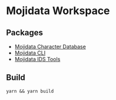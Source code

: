 # Mojidata Workspace

## Packages

- [Mojidata Character Database](packages/mojidata)
- [Mojidata CLI](packages/mojidata-cli)
- [Mojidata IDS Tools](packages/idstool)

## Build

```
yarn && yarn build
```
